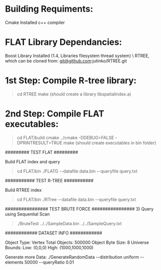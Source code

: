 Building Requiments:
====================
Cmake Installed
c++ compiler

FLAT Library Dependancies:
==========================
Boost Library Installed (1.4, Libraries filesystem thread system) \\
RTREE, which can be cloned from: git@github.com:jutinko/RTREE.git

1st Step: Compile R-tree library:
=================================
>cd RTREE
>make (should create a library libspatialindex.a)

2nd Step: Compile FLAT executables:
===================================
>cd FLAT/build
>cmake ../cmake -DDEBUG=FALSE -DPRINTRESULT=TRUE
>make (should create executables in bin folder) 

#########
TEST FLAT
#########

Build FLAT index and query
>cd FLAT/bin
>./FLATG --datafile data.bin --queryfile query.txt

###########
TEST R-TREE
###########

Build RTREE index
>cd FLAT/bin
>./RTree --datafile data.bin --queryfile query.txt

################
TEST BRUTE FORCE
################
3) Query using Sequential Scan 
>./BruteTest ../../SampleData.bin ../../SampleQuery.txt

############
DATASET INFO
############

Object Type: Vertex
Total Objects: 500000
Object Byte Size: 8
Universe Bounds: Low: (0,0,0)  High: (1000,1000,1000)

Generate more Data:
./GenerateRandomData --distribution uniform --elements 50000 --queryRatio 0.01
